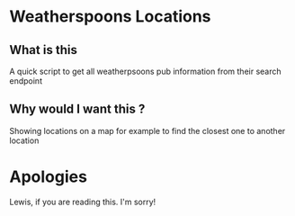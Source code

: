 # Weatherspoons Locations

## What is this

A quick script to get all weatherpsoons pub information from their search endpoint

## Why would I want this ?
Showing locations on a map for example to find the closest one to another location


# Apologies

Lewis, if you are reading this. I'm sorry!
